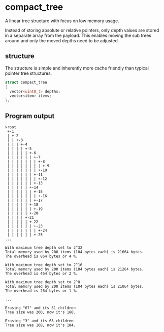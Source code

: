 # compact_tree
A linear tree structure with focus on low memory usage.

Instead of storing absolute or relative pointers, only depth values are stored in a separate array from the payload. This enables moving the sub trees around and only the moved depths need to be adjusted.

## structure
The structure is simple and inherently more cache friendly than typical pointer tree structures.
```cpp
struct compact_tree
{
  vector<uint8_t> depths;
  vector<item> items;
};
```

## Program output
```
>root
 +-1
 | +-2
 | | +-3
 | | | +-4
 | | | | +-5
 | | | | | +-6
 | | | | | | +-7
 | | | | | | | +-8
 | | | | | | | | +-9
 | | | | | | | +-10
 | | | | | | +-11
 | | | | | | | +-12
 | | | | | | +-13
 | | | | | +-14
 | | | | | | +-15
 | | | | | | | +-16
 | | | | | | +-17
 | | | | | +-18
 | | | | | | +-19
 | | | | | +-20
 | | | | +-21
 | | | | | +-22
 | | | | | | +-23
 | | | | | | | +-24
 | | | | | | +-25
...

With maximum tree depth set to 2^32
Total memory used by 200 items (104 bytes each) is 21664 bytes.
The overhead is 864 bytes or 4 %.

With maximum tree depth set to 2^16
Total memory used by 200 items (104 bytes each) is 21264 bytes.
The overhead is 464 bytes or 2 %.

With maximum tree depth set to 2^8
Total memory used by 200 items (104 bytes each) is 21064 bytes.
The overhead is 264 bytes or 1 %.

...

Erasing "67" and its 31 children
Tree size was 200, now it's 168.

Erasing "3" and its 63 children
Tree size was 168, now it's 104.
```
